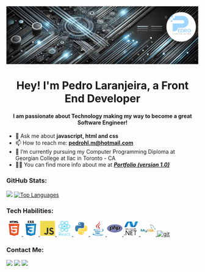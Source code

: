 <img align="center" src="newBanner.png" />

<h1 align="center">Hey! I'm Pedro Laranjeira, a Front End Developer</h1>
<h4 align="center">I am passionate about Technology making my way to become a great Software Engineer!</h4>

- 💬 Ask me about **javascript, html and css**
- 📫 How to reach me: **pedrohl.m@hotmail.com**
- 🔭 I’m currently pursuing my Computer Programming Diploma at Georgian College at Ilac in Toronto - CA
- 👨‍💻 You can find more info about me at [***Portfolio (version 1.0)***](https://pedro-laranjeira.netlify.app/)<!-- - [https://tarun-chawla.tech/](https://tarun-chawla.tech/) -->
<!--- 📝 I write blogs on [https://blog.tarun-chawla.tech/](https://blog.tarun-chawla.tech/) -->



<h3 align="left">GitHub Stats:</h3>
<!--
| [![Pedro Laranjeira GitHub stats](https://github-readme-stats.vercel.app/api?username=laranjeirapedro&show_icons=true&theme=github_dark)](https://github.com/anuraghazra/github-readme-stats) | [![Top Langs](https://github-readme-stats.vercel.app/api/top-langs/?username=laranjeirapedro&layout=compact&theme=github_dark)](https://github.com/anuraghazra/github-readme-stats) |
| ------------- | ------------- |
-->

<div>
    <a href="https://github.com/laranjeirapedro">
        <img height="170em"
        src="https://github-readme-stats.vercel.app/api?username=laranjeirapedro&show_icons=true&theme=github_dark&include_all_commits=true&count_private=true"></a>
    <a href="https://github.com/anuraghazra/github-readme-stats">
        <img height="170em"
        src="https://github-readme-stats.vercel.app/api/top-langs/?username=laranjeirapedro&layout=compact&theme=github_dark"alt="Top Languages">
    </a>
</div>

<!--   
<div align='center'>
  <a href="https://git.io/streak-stats"><img src="https://streak-stats.demolab.com?user=laranjeirapedro&theme=react"/></a>
</div>
-->

<h3 align="left">Tech Habilities:</h3>
<p align="left"><a href="https://www.w3.org/html/" target="_blank" rel="noreferrer"> <img
            src="https://raw.githubusercontent.com/devicons/devicon/master/icons/html5/html5-original-wordmark.svg"
            alt="html5" width="40" height="40" /> </a> <a href="https://www.w3schools.com/css/" target="_blank"
        rel="noreferrer"> <img
            src="https://raw.githubusercontent.com/devicons/devicon/master/icons/css3/css3-original-wordmark.svg"
            alt="css3" width="40" height="40" /> </a> <a href="https://developer.mozilla.org/en-US/docs/Web/JavaScript"
        target="_blank" rel="noreferrer"> <img
            src="https://raw.githubusercontent.com/devicons/devicon/master/icons/javascript/javascript-original.svg"
            alt="javascript" width="40" height="40" /> </a> <a href="https://reactjs.org/" target="_blank"
        rel="noreferrer"> <img
            src="https://raw.githubusercontent.com/devicons/devicon/master/icons/react/react-original-wordmark.svg"
            alt="react" width="40" height="40" /> </a> <a href="https://www.python.org" target="_blank"
        rel="noreferrer"> <img
            src="https://raw.githubusercontent.com/devicons/devicon/master/icons/python/python-original.svg"
            alt="python" width="40" height="40" /> </a> <!--<a href="https://flask.palletsprojects.com/" target="_blank"
        rel="noreferrer"> <img src="https://www.vectorlogo.zone/logos/pocoo_flask/pocoo_flask-icon.svg" alt="flask"
            width="40" height="40" /> </a>--><a href="https://www.java.com" target="_blank" rel="noreferrer"> <img
            src="https://raw.githubusercontent.com/devicons/devicon/master/icons/java/java-original.svg" alt="java"
            width="40" height="40" /> </a><a href="https://www.php.net" target="_blank" rel="noreferrer"> <img
            src="https://raw.githubusercontent.com/devicons/devicon/master/icons/php/php-original.svg" alt="php"
            width="40" height="40" /> </a> <!--<a href="https://www.cprogramming.com/" target="_blank" rel="noreferrer">
        <img src="https://raw.githubusercontent.com/devicons/devicon/master/icons/c/c-original.svg" alt="c" width="40"
            height="40" /> </a>--> <!--<a href="https://www.w3schools.com/cpp/" target="_blank" rel="noreferrer"> <img
            src="https://raw.githubusercontent.com/devicons/devicon/master/icons/cplusplus/cplusplus-original.svg"
            alt="cplusplus" width="40" height="40" /> </a> --><!--<a href="https://www.arduino.cc/" target="_blank"
        rel="noreferrer"> <img src="https://cdn.worldvectorlogo.com/logos/arduino-1.svg" alt="arduino" width="40"
            height="40" /> </a>--><a href="https://dotnet.microsoft.com/" target="_blank" rel="noreferrer"> <img
            src="https://raw.githubusercontent.com/devicons/devicon/master/icons/dot-net/dot-net-original-wordmark.svg"
            alt="dotnet" width="40" height="40" /> </a><a href="https://www.mysql.com/" target="_blank"
        rel="noreferrer"> <img
            src="https://raw.githubusercontent.com/devicons/devicon/master/icons/mysql/mysql-original-wordmark.svg"
            alt="mysql" width="40" height="40" /> </a> <a href="https://git-scm.com/" target="_blank" rel="noreferrer">
        <img src="https://www.vectorlogo.zone/logos/git-scm/git-scm-icon.svg" alt="git" width="40" height="40" /> </a>
</p>


### Contact Me:

<a href="mailto:pedrohl.m@hotmail.com"><img
        src="https://img.shields.io/badge/Gmail-D14836?style=for-the-badge&logo=gmail&logoColor=white"
        target="_blank"></a> <a href="https://www.linkedin.com/in/pedroh-laranjeira/" target="_blank"><img
        src="https://img.shields.io/badge/-LinkedIn-%230077B5?style=for-the-badge&logo=linkedin&logoColor=white"
        target="_blank"></a> <a href="https://www.instagram.com/pedrolaranjeira85/" target="_blank"><img
        src="https://img.shields.io/badge/-Instagram-%23E4405F?style=for-the-badge&logo=instagram&logoColor=white"
        target="_blank"></a>

